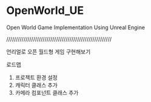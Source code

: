 # OpenWorld_UE
Open World Game Implementation Using Unreal Engine


///////////////////////////////////////////////////////

언리얼로 오픈 월드형 게임 구현해보기

로드맵 
1. 프로젝트 환경 설정
2. 캐릭터 클래스 추가
3. 카메라 컴포넌트 클래스 추가
